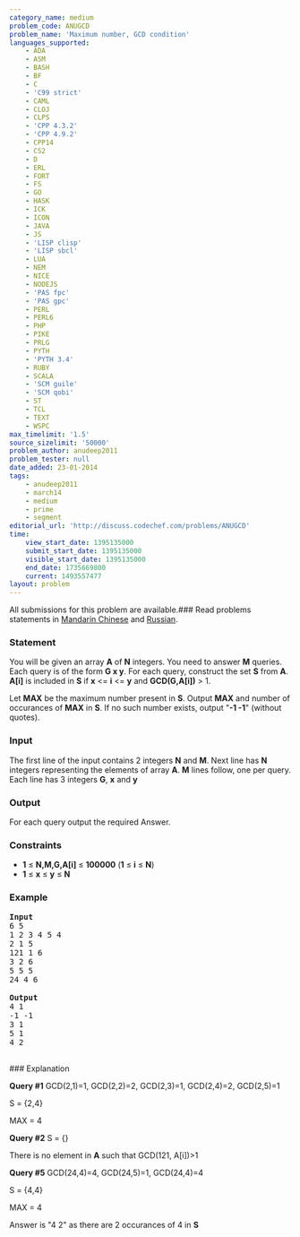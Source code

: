```yaml
---
category_name: medium
problem_code: ANUGCD
problem_name: 'Maximum number, GCD condition'
languages_supported:
    - ADA
    - ASM
    - BASH
    - BF
    - C
    - 'C99 strict'
    - CAML
    - CLOJ
    - CLPS
    - 'CPP 4.3.2'
    - 'CPP 4.9.2'
    - CPP14
    - CS2
    - D
    - ERL
    - FORT
    - FS
    - GO
    - HASK
    - ICK
    - ICON
    - JAVA
    - JS
    - 'LISP clisp'
    - 'LISP sbcl'
    - LUA
    - NEM
    - NICE
    - NODEJS
    - 'PAS fpc'
    - 'PAS gpc'
    - PERL
    - PERL6
    - PHP
    - PIKE
    - PRLG
    - PYTH
    - 'PYTH 3.4'
    - RUBY
    - SCALA
    - 'SCM guile'
    - 'SCM qobi'
    - ST
    - TCL
    - TEXT
    - WSPC
max_timelimit: '1.5'
source_sizelimit: '50000'
problem_author: anudeep2011
problem_tester: null
date_added: 23-01-2014
tags:
    - anudeep2011
    - march14
    - medium
    - prime
    - segment
editorial_url: 'http://discuss.codechef.com/problems/ANUGCD'
time:
    view_start_date: 1395135000
    submit_start_date: 1395135000
    visible_start_date: 1395135000
    end_date: 1735669800
    current: 1493557477
layout: problem
---
```

All submissions for this problem are available.###  Read problems statements in [Mandarin Chinese](http://www.codechef.com/download/translated/MARCH14/mandarin/ANUGCD.pdf) and [Russian](http://www.codechef.com/download/translated/MARCH14/russian/ANUGCD.pdf).

### Statement

You will be given an array **A** of **N** integers. You need to answer **M** queries.
Each query is of the form **G x y**.
For each query, construct the set **S** from **A**. **A\[i\]** is included in **S** if **x** <= **i** <= **y** and **GCD(G,A\[i\])** > 1.

Let **MAX** be the maximum number present in **S**. Output **MAX** and number of occurances of **MAX** in **S**. 
If no such number exists, output "**-1 -1**" (without quotes).

### Input

The first line of the input contains 2 integers **N** and **M**.
Next line has **N** integers representing the elements of array **A**.
**M** lines follow, one per query. Each line has 3 integers **G**, **x** and **y**

### Output

For each query output the required Answer.

### Constraints

- **1** ≤ **N,M,G,A\[i\]** ≤ **100000** (**1** ≤ **i** ≤ **N**)
- **1** ≤ **x** ≤ **y** ≤ **N**

### Example

<pre><b>Input</b>
6 5
1 2 3 4 5 4
2 1 5
121 1 6
3 2 6
5 5 5
24 4 6

<b>Output</b>
4 1
-1 -1
3 1
5 1
4 2

</pre>### Explanation
**Query #1**
GCD(2,1)=1, GCD(2,2)=2, GCD(2,3)=1, GCD(2,4)=2, GCD(2,5)=1

S = {2,4}

MAX = 4

**Query #2**
S = {}

There is no element in **A** such that GCD(121, A\[i\])>1

**Query #5**
GCD(24,4)=4, GCD(24,5)=1, GCD(24,4)=4

S = {4,4}

MAX = 4

Answer is "4 2" as there are 2 occurances of 4 in **S**
